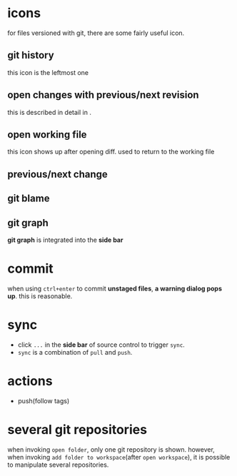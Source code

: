 # icons
for files versioned with git, there are some fairly useful icon.
## git history
this icon is the leftmost one
## open changes with previous/next revision
this is described in detail in [](diff.md).
## open working file
this icon shows up after opening diff. used to return to the working file
## previous/next change
## git blame
## git graph
**git graph** is integrated into the **side bar**

# commit
when using `ctrl+enter` to commit **unstaged files**, **a warning dialog pops up**. this is reasonable. 

# sync
- click `...` in the **side bar** of source control to
trigger `sync`. 
- `sync` is a combination of `pull` and `push`.

# actions
- push(follow tags)

# several git repositories
when invoking `open folder`, only one git repository is shown. however, when invoking
`add folder to workspace`(after `open workspace`), it is possible to manipulate several
repositories.